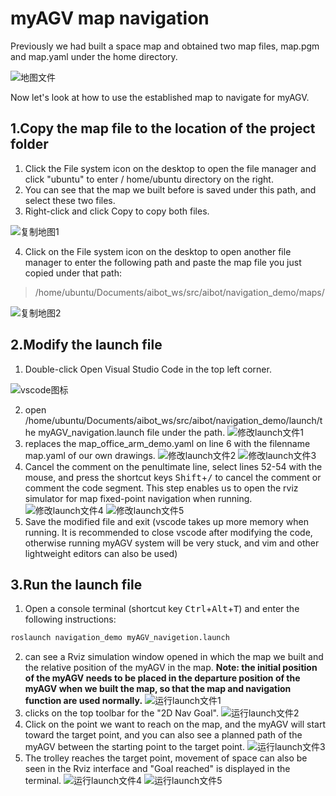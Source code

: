 # myAGV map navigation

Previously we had built a space map and obtained two map files, map.pgm and map.yaml under the home directory.

![地图文件](../image/小车建图/家目录地图文件.png)

 Now let's look at how to use the established map to navigate for myAGV.

## 1.Copy the map file to the location of the project folder

1. Click the File system icon on the desktop to open the file manager and click "ubuntu" to enter / home/ubuntu directory on the right.
2. You can see that the map we built before is saved under this path, and select these two files.
3. Right-click and click Copy to copy both files.

![复制地图1](../image/小车地图导航/文件管理器1.png)

4. Click on the File system icon on the desktop to open another file manager to enter the following path and paste the map file you just copied under that path:
 > /home/ubuntu/Documents/aibot_ws/src/aibot/navigation_demo/maps/
 
![复制地图2](../image/小车地图导航/文件管理器2.png)

## 2.Modify the launch file
1. Double-click Open Visual Studio Code in the top left corner.

![vscode图标](../image/小车地图导航/vscode图标.png)

2. open /home/ubuntu/Documents/aibot_ws/src/aibot/navigation_demo/launch/the myAGV_navigation.launch file under the path.
![修改launch文件1](../image/小车地图导航/修改launch1.png)
3. replaces the map_office_arm_demo.yaml on line 6 with the filenname map.yaml of our own drawings.
![修改launch文件2](../image/小车地图导航/修改launch2.png)
![修改launch文件3](../image/小车地图导航/修改launch3.png)
1. Cancel the comment on the penultimate line, select lines 52-54 with the mouse, and press the shortcut keys <kbd>Shift</kbd>+<kbd>/</kbd> to cancel the comment or comment the code segment. This step enables us to open the rviz simulator for map fixed-point navigation when running.
![修改launch文件4](../image/小车地图导航/修改launch4.png)
![修改launch文件5](../image/小车地图导航/修改launch5.png)
5. Save the modified file and exit (vscode takes up more memory when running. It is recommended to close vscode after modifying the code, otherwise running myAGV system will be very stuck, and vim and other lightweight editors can also be used)
## 3.Run the launch file
1. Open a console terminal (shortcut key <kbd>Ctrl</kbd>+<kbd>Alt</kbd>+<kbd>T</kbd>) and enter the following instructions:
```bash
roslaunch navigation_demo myAGV_navigetion.launch
```
2. can see a Rviz simulation window opened in which the map we built and the relative position of the myAGV in the map.
**Note: the initial position of the myAGV needs to be placed in the departure position of the myAGV when we built the map, so that the map and navigation function are used normally.**
![运行launch文件1](../image/小车地图导航/运行launch1.png)
3. clicks on the top toolbar for the "2D Nav Goal".
![运行launch文件2](../image/小车地图导航/运行launch2.png)
4. Click on the point we want to reach on the map, and the myAGV will start toward the target point, and you can also see a planned path of the myAGV between the starting point to the target point.
![运行launch文件3](../image/小车地图导航/运行launch3.png)
5. The trolley reaches the target point, movement of space can also be seen in the Rviz interface and "Goal reached" is displayed in the terminal.
![运行launch文件4](../image/小车地图导航/运行launch4.png)
![运行launch文件5](../image/小车地图导航/运行launch5.png)
